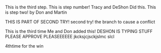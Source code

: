 This is the third step.
This is step number! Tracy and DeShon Did this.
This is step two! by Don and Martin

THIS IS PART OF SECOND TRY!
second try!
the branch to cause a conflict 

This is the third time
Me and Don added this!
DESHON IS TYPING STUFF PLEASE APPROVE PLEASEEEEEE
jkcksjcjsckjslmc slcl

4thtime for the win
